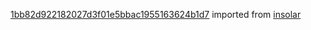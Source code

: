 [1bb82d922182027d3f01e5bbac1955163624b1d7](https://github.com/insolar/insolar/commit/1bb82d922182027d3f01e5bbac1955163624b1d7) imported from [insolar](https://github.com/insolar/insolar)
